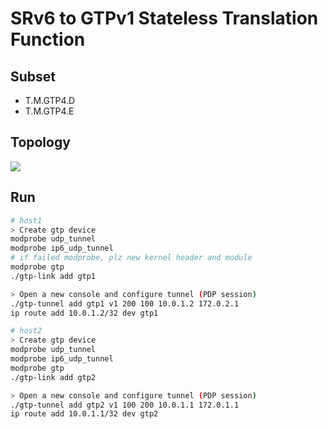 # SRv6 to GTPv1 Stateless Translation Function

## Subset
* T.M.GTP4.D
* T.M.GTP4.E

## Topology
![](.images/GTPv1TransTop.png)

## Run
```bash
# host1
> Create gtp device
modprobe udp_tunnel
modprobe ip6_udp_tunnel
# if failed modprobe, plz new kernel header and module
modprobe gtp
./gtp-link add gtp1

> Open a new console and configure tunnel (PDP session)
./gtp-tunnel add gtp1 v1 200 100 10.0.1.2 172.0.2.1
ip route add 10.0.1.2/32 dev gtp1

# host2
> Create gtp device
modprobe udp_tunnel
modprobe ip6_udp_tunnel
modprobe gtp
./gtp-link add gtp2

> Open a new console and configure tunnel (PDP session)
./gtp-tunnel add gtp2 v1 100 200 10.0.1.1 172.0.1.1
ip route add 10.0.1.1/32 dev gtp2
```
